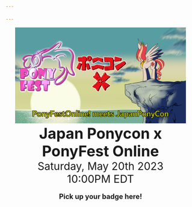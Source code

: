 ```yaml
---

---
```


<style type="text/css">
.discord-box {
	margin-left: auto;
	margin-right: auto;
	width: 480px;
	max-width: 90vw;
	border: 1px solid #aebbea;
	background-color: #104466;
	border-radius: 5px;
	padding: 10px;
	text-align: center;
}

p {
	font-size: 1.3em;
}

.vendors h2 {
	margin-top: 0;
}

.vendors p:last-child {
	margin-bottom: 0;
}

.content > div {
	display: flex;
}
</style>
<div style="display: inline-block; list-style: none; margin-left: auto; margin-right: auto; max-width: 1200px; flex-grow: 1; text-align: center; align-items: center " class="main">
	<div style="display:inline-block; text-align: center; flex-grow: 1;  max-width: 1200px">
        <img id="schedule" src="/images/PFOxJPCannouncement.png" style="width: 90%; max-width:900px;" >
    </div>
	<div class="text-box" style="display:inline-block; flex-grow: 1; flex-direction: column; justify-content: space-around; text-align: center; flex-grow: 1; width: 500px;">
			<h1 style="font-size: 2.8em; margin: 0">Japan Ponycon x PonyFest Online</h1>
			<p style="font-size: 2em; margin: 0">Saturday, May 20th 2023</p>
			<p style="font-size: 2em; margin: 0">10:00PM EDT</p>
    </div>
    <div>
        <!-- <p> some sort of tag line here </p> -->
    </div>
    <!-- <div class="discord-box"> -->
    <div>
        <p style="font-weight: bold;">Pick up your badge here!</p>
        <p><a href="https://discord.gg/nSDGJCg" class="discord" style="height: 100px; width: 300px;"></a><br>
        <span id="onlineSpan" style="font-weight: normal;"></span></p>
    </div>
</div>


<script type="text/javascript">
var onlineSpan = document.getElementById('onlineSpan');
if (window.fetch) {
	async function update() {
		let result = await fetch("https://discordapp.com/api/guilds/690991376514547754/widget.json");
		let json = await result.json();
		let online = json['presence_count'];
		if (online) {
			if (online.toLocaleString) {
				online = online.toLocaleString();
			} else {
				online = online.toString();
			}
			onlineSpan.innerHTML =  online + ' online now!';
		}
	}
	update();
	setTimeout(update, 300000);
}
</script>
